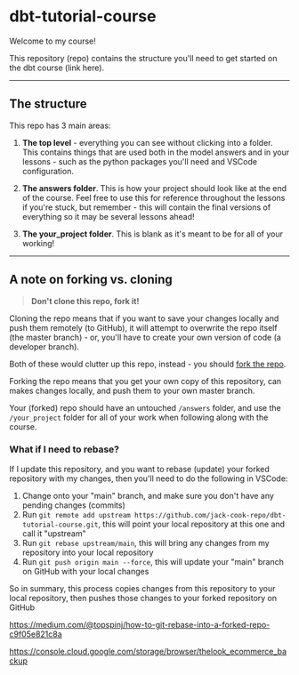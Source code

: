 # dbt-tutorial-course

Welcome to my course!

This repository (repo) contains the structure you'll need to get started on the dbt course (link here).

---

## The structure
This repo has 3 main areas:
1. **The top level** - everything you can see without clicking into a folder. This contains things that are used both in the model answers and in your lessons - such as the python packages you'll need and VSCode configuration.

2. **The answers folder**. This is how your project should look like at the end of the course. Feel free to use this for reference throughout the lessons if you're stuck, but remember - this will contain the final versions of everything so it may be several lessons ahead!

3. **The your_project folder**. This is blank as it's meant to be for all of your working!

---
## A note on forking vs. cloning
> **Don't clone this repo, fork it!**

Cloning the repo means that if you want to save your changes locally and push them remotely (to GitHub), it will attempt to overwrite the repo itself (the master branch) - or, you'll have to create your own version of code (a developer branch).

Both of these would clutter up this repo, instead - you should [fork the repo](https://docs.github.com/en/get-started/quickstart/fork-a-repo).

Forking the repo means that you get your own copy of this repository, can makes changes locally, and push them to your own master branch.

Your (forked) repo should have an untouched `/answers` folder, and use the `/your_project` folder for all of your work when following along with the course.

### What if I need to rebase?

If I update this repository, and you want to rebase (update) your forked repository with my changes, then you'll need to do the following in VSCode:
1. Change onto your "main" branch, and make sure you don't have any pending changes (commits)
2. Run `git remote add upstream https://github.com/jack-cook-repo/dbt-tutorial-course.git`, this will point your local repository at this one and call it "upstream"
3. Run `git rebase upstream/main`, this will bring any changes from my repository into your local repository
4. Run `git push origin main --force`, this will update your "main" branch on GitHub with your local changes

So in summary, this process copies changes from this repository to your local repository, then pushes those changes to your forked repository on GitHub

https://medium.com/@topspinj/how-to-git-rebase-into-a-forked-repo-c9f05e821c8a

https://console.cloud.google.com/storage/browser/thelook_ecommerce_backup
